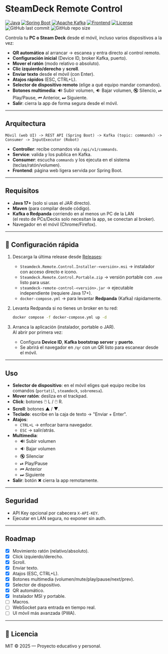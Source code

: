 # SteamDeck Remote Control

[![Java](https://img.shields.io/badge/Java-17-red?logo=openjdk)]()
[![Spring Boot](https://img.shields.io/badge/Spring%20Boot-3.5-green?logo=springboot)]()
[![Apache Kafka](https://img.shields.io/badge/Kafka-3.7-cyan?logo=apachekafka)]()
[![Frontend](https://img.shields.io/badge/Frontend-HTML%2FCSS%2FJS-blue?logo=javascript)]()
[![License](https://img.shields.io/badge/license-MIT-lightgrey.svg)]()
![GitHub last commit](https://img.shields.io/github/last-commit/rgvylar/steamdeck-remote-control)
![GitHub repo size](https://img.shields.io/github/repo-size/rgvylar/steamdeck-remote-control)

Controla tu **PC o Steam Deck** desde el móvil, incluso varios dispositivos a la vez:

- **QR automático** al arrancar → escanea y entra directo al control remoto.
- **Configuración inicial** (Device ID, broker Kafka, puerto).
- **Mover el ratón** (modo relativo o absoluto).
- **Clic izquierdo/derecho** y **scroll**.
- **Enviar texto** desde el móvil (con Enter).
- **Atajos rápidos** (ESC, CTRL+L).
- **Selector de dispositivo remoto** (elige a qué equipo mandar comandos).
- **Botones multimedia**: 🔊 Subir volumen, 🔉 Bajar volumen, 🔇 Silencio, ⏯ Play/Pause, ⏮ Anterior, ⏭ Siguiente.
- **Salir**: cierra la app de forma segura desde el móvil.

---

## Arquitectura

```
Móvil (web UI) -> REST API (Spring Boot) -> Kafka (topic: commands) -> Consumer -> InputExecutor (Robot)
```

- **Controller**: recibe comandos vía `/api/v1/commands`.
- **Service**: valida y los publica en Kafka.
- **Consumer**: escucha `commands` y los ejecuta en el sistema (teclas/ratón/volumen).
- **Frontend**: página web ligera servida por Spring Boot.

---

## Requisitos

- **Java 17+** (solo si usas el JAR directo).
- **Maven** (para compilar desde código).
- **Kafka o Redpanda** corriendo en al menos un PC de la LAN  
  (el resto de PCs/Decks solo necesitan la app, se conectan al broker).
- Navegador en el móvil (Chrome/Firefox).

---

## 🔧 Configuración rápida

1. Descarga la última release desde [Releases](https://github.com/RGVylar/steamdeck-remote-control/releases):
   - `Steamdeck.Remote.Control.Installer-<versión>.msi` → instalador con acceso directo e icono.
   - `Steamdeck.Remote.Control.Portable.zip` → versión portable con `.exe` listo para usar.
   - `steamdeck-remote-control-<versión>.jar` → ejecutable independiente (requiere Java 17+).
   - `docker-compose.yml` → para levantar **Redpanda** (Kafka) rápidamente.

2. Levanta Redpanda si no tienes un broker en tu red:
   ```bash
   docker compose -f docker-compose.yml up -d
   ```

3. Arranca la aplicación (instalador, portable o JAR).  
   Al abrir por primera vez:
   - Configura **Device ID**, **Kafka bootstrap server** y **puerto**.  
   - Se abrirá el navegador en `/qr` con un QR listo para escanear desde el móvil.


---

## Uso

- **Selector de dispositivo**: en el móvil eliges qué equipo recibe los comandos (`portatil`, `steamdeck`, `sobremesa`).
- **Mover ratón**: desliza en el trackpad.
- **Click**: botones 🖱️ L / 🖱️ R.
- **Scroll**: botones ▲ / ▼.
- **Teclado**: escribe en la caja de texto → "Enviar + Enter".
- **Atajos**:
  - `CTRL+L` → enfocar barra navegador.
  - `ESC` → salir/atrás.
- **Multimedia**:
  - 🔊 Subir volumen
  - 🔉 Bajar volumen
  - 🔇 Silenciar
  - ⏯ Play/Pause
  - ⏮ Anterior
  - ⏭ Siguiente
- **Salir**: botón ✖ cierra la app remotamente.

---

## Seguridad

- API Key opcional por cabecera `X-API-KEY`.
- Ejecutar en LAN segura, no exponer sin auth.

---

## Roadmap

- [x] Movimiento ratón (relativo/absoluto).
- [x] Click izquierdo/derecho.
- [x] Scroll.
- [x] Enviar texto.
- [x] Atajos (ESC, CTRL+L).
- [x] Botones multimedia (volumen/mute/play/pause/next/prev).
- [x] Selector de dispositivo.
- [x] QR automático.
- [x] Instalador MSI y portable.
- [ ] Macros.
- [ ] WebSocket para entrada en tiempo real.
- [ ] UI móvil más avanzada (PWA).

---

## 📜 Licencia

MIT © 2025 — Proyecto educativo y personal.
